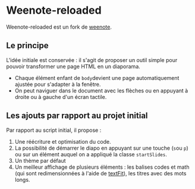 # Weenote-reloaded

Weenote-reloaded est un fork de [weenote](https://github.com/jed/weenote).

## Le principe

L'idée initiale est conservée : il s'agit de proposer un outil simple pour pouvoir transformer une page HTML en un diaporama.

- Chaque élément enfant de `body`devient une page automatiquement ajustée pour s'adapter à la fenêtre.
- On peut naviguer dans le document avec les flèches ou en appuyant à droite ou à gauche d'un écran tactile.

## Les ajouts par rapport au projet initial

Par rapport au script initial, il propose :

1. Une réécriture et optimisation du code.
2. La possibilité de démarrer le diapo en appuyant sur une touche (`s`ou `p`) ou sur un élément auquel on a appliqué la classe `startSlides`.
3. Un thème par défaut
4. Un meilleur affichage de plusieurs éléments : les balises codes et math (qui sont redimensionnées à l'aide de [textFit](https://github.com/STRML/textFit)), les titres avec des mots longs.
